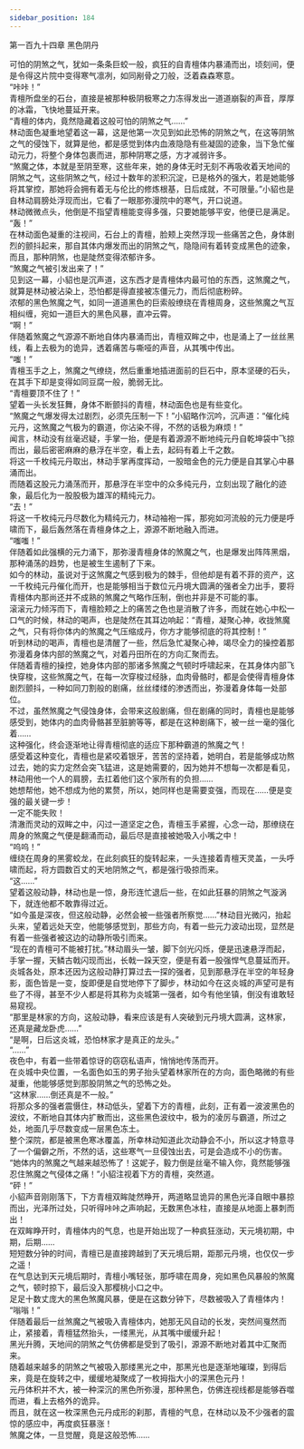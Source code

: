 ```yaml
---
sidebar_position: 184
---
```

 第一百九十四章 黑色阴丹


可怕的阴煞之气，犹如一条条巨蛟一般，疯狂的自青檀体内暴涌而出，顷刻间，便是令得这片院中变得寒气凛冽，如同剐骨之刀般，泛着森森寒意。  
“咔咔！”  
青檀所盘坐的石台，直接是被那种极阴极寒之力冻得发出一道道崩裂的声音，厚厚的冰霜，飞快地蔓延开来。  
“青檀的体内，竟然隐藏着这般可怕的阴煞之气……”  
林动面色凝重地望着这一幕，这是他第一次见到如此恐怖的阴煞之气，在这等阴煞之气的侵蚀下，就算是他，都是感觉到体内血液隐隐有些凝固的迹象，当下急忙催动元力，将整个身体包裹而进，那种阴寒之感，方才减弱许多。  
“煞魔之体，本就是至阴至寒，这些年来，她的身体无时无刻不再吸收着天地间的阴煞之气，这些阴煞之气，经过十数年的淤积沉淀，已是格外的强大，若是她能够将其掌控，那她将会拥有着无与伦比的修炼根基，日后成就，不可限量。”小貂也是自林动肩膀处浮现而出，它看了一眼那弥漫院中的寒气，开口说道。  
林动微微点头，他倒是不指望青檀能变得多强，只要她能够平安，他便已是满足。  
“轰！”  
在林动面色凝重的注视间，石台上的青檀，脸颊上突然浮现一些痛苦之色，身体剧烈的颤抖起来，那自其体内爆发而出的阴煞之气，隐隐间有着转变成黑色的迹象，而且，那种阴煞，也是陡然变得浓郁许多。  
“煞魔之气被引发出来了！”  
见到这一幕，小貂也是沉声道，这东西才是青檀体内最可怕的东西，这煞魔之气，就算是林动被沾染上，恐怕都是得直接被冻僵元力，而后彻底粉碎。  
浓郁的黑色煞魔之气，如同一道道黑色的巨索般缭绕在青檀周身，这些煞魔之气互相纠缠，宛如一道巨大的黑色风暴，直冲云霄。  
“啊！”  
伴随着煞魔之气源源不断地自体内暴涌而出，青檀双眸之中，也是涌上了一丝丝黑线，看上去极为的诡异，透着痛苦与嘶哑的声音，从其嘴中传出。  
“嗤！”  
青檀玉手之上，煞魔之气缭绕，然后重重地插进面前的巨石中，原本坚硬的石头，在其手下却是变得如同豆腐一般，脆弱无比。  
“青檀要顶不住了！”  
望着一头长发狂舞，身体不断颤抖的青檀，林动面色也是有些变化。  
“煞魔之气爆发得太过剧烈，必须先压制一下！”小貂略作沉吟，沉声道：“催化纯元丹，这煞魔之气极为的霸道，你沾染不得，不然的话极为麻烦！”  
闻言，林动没有丝毫迟疑，手掌一抬，便是有着源源不断地纯元丹自乾坤袋中飞掠而出，最后密密麻麻的悬浮在半空，看上去，起码有着上千之数。  
将这一千枚纯元丹取出，林动手掌再度挥动，一股暗金色的元力便是自其掌心中暴涌而出。  
而随着这股元力涌荡而开，那悬浮在半空中的众多纯元丹，立刻出现了融化的迹象，最后化为一股股极为雄浑的精纯元力。  
“去！”  
将这一千枚纯元丹尽数化为精纯元力，林动袖袍一挥，那宛如河流般的元力便是呼啸而下，最后轰然落在青檀身体之上，源源不断地融入而进。  
“嗤嗤！”  
伴随着如此强横的元力涌下，那弥漫青檀身体的煞魔之气，也是爆发出阵阵黑烟，那种涌荡的趋势，也是被生生遏制了下来。  
如今的林动，虽说对于这煞魔之气感到极为的棘手，但他却是有着不菲的资产，这一千枚纯元丹催化而开，也是能够相当于数位元丹境大圆满的强者全力出手，要将青檀体内那尚还并不成熟的煞魔之气略作压制，倒也并非是不可能的事。  
滚滚元力倾泻而下，青檀脸颊之上的痛苦之色也是消散了许多，而就在她心中松一口气的时候，林动的喝声，也是陡然在其耳边响起：“青檀，凝聚心神，收拢煞魔之气，只有将你体内的煞魔之气压缩成丹，你方才能够彻底的将其控制！”  
听到林动的喝声，青檀也是清醒了一些，然后急忙凝聚心神，竭尽全力的操控着那弥漫着身体内部的煞魔之气，对着丹田所在的方向汇聚而去。  
伴随着青檀的操控，她身体内部的那诸多煞魔之气顿时呼啸起来，在其身体内部飞快穿梭，这些煞魔之气，在每一次穿梭过经脉，血肉骨骼时，都是会使得青檀身体剧烈颤抖，一种如同刀割般的剧痛，丝丝缕缕的渗透而出，弥漫着身体每一处部位。  
不过，虽然煞魔之气侵蚀身体，会带来这般剧痛，但在剧痛的同时，青檀也是能够感受到，她体内的血肉骨骼甚至脏腑等等，都是在这种剧痛下，被一丝一毫的强化着……  
这种强化，终会逐渐地让得青檀彻底的适应下那种霸道的煞魔之气！  
感受着这种变化，青檀也是紧咬着银牙，苦苦的坚持着，她明白，若是能够成功熬过去，她的实力定然会突飞猛进，这是她需要的，因为她并不想每一次都是看见，林动用他一个人的肩膀，去扛着他们这个家所有的负担……  
她想帮他，她不想成为他的累赘，所以，她同样也是需要变强，而现在……便是变强的最关键一步！  
一定不能失败！  
清澈而灵动的双眸之中，闪过一道坚定之色，青檀玉手紧握，心念一动，那缭绕在周身的煞魔之气便是翻涌而动，最后尽是直接被她吸入小嘴之中！  
“呜呜！”  
缠绕在周身的黑雾蛟龙，在此刻疯狂的旋转起来，一头连接着青檀天灵盖，一头呼啸而起，将方圆数百丈的天地阴煞之气，都是强行吸掠而来。  
“这……”  
望着这般动静，林动也是一惊，身形连忙退后一些，在如此狂暴的阴煞之气漩涡下，就连他都不敢靠得过近。  
“如今虽是深夜，但这般动静，必然会被一些强者所察觉……”林动目光微闪，抬起头来，望着远处天空，他能够感觉到，那些方向，有着一些元力波动出现，显然是有着一些强者被这边的动静所吸引而来。  
“现在的青檀可不能被打扰。”林动眉头一皱，脚下剑光闪烁，便是迅速悬浮而起，手掌一握，天鳞古戟闪现而出，长戟一跺天空，便是有着一股强悍气息蔓延而开。  
炎城各处，原本还因为这般动静打算过去一探的强者，见到那悬浮在半空的年轻身影，面色皆是一变，旋即便是自觉地停下了脚步，林动如今在这炎城的声望可是有些了不得，甚至不少人都是将其称为炎城第一强者，如今有他坐镇，倒没有谁敢轻易窥视。  
“那里是林家的方向，这般动静，看来应该是有人突破到元丹境大圆满，这林家，还真是藏龙卧虎……”  
“是啊，日后这炎城，恐怕林家才是真正的龙头。”  
“……”  
夜色中，有着一些带着惊讶的窃窃私语声，悄悄地传荡而开。  
在炎城中央位置，一名面色如玉的男子抬头望着林家所在的方向，面色略微的有些凝重，他能够感觉到那股阴煞之气的恐怖之处。  
“这林家……倒还真是不一般。”  
将那众多的强者震慑住，林动低头，望着下方的青檀，此刻，正有着一波波黑色的波纹，不断地自其体内扩散而出，这些黑色波纹中，极为的凌厉与霸道，所过之处，地面几乎尽数变成一层黑色冻土。  
整个深院，都是被黑色寒冰覆盖，所幸林动知道此次动静会不小，所以这才特意寻了一个偏僻之所，不然的话，这些寒气一旦侵蚀出去，可是会造成不小的伤害。  
“她体内的煞魔之气越来越恐怖了！这妮子，毅力倒是丝毫不输入你，竟然能够强忍住煞魔之气侵体之痛！”小貂注视着下方的青檀，突然道。  
“砰！”  
小貂声音刚刚落下，下方青檀双眸陡然睁开，两道略显诡异的黑色光泽自眼中暴掠而出，光泽所过处，只听得咔咔之声响起，无数黑色冰柱，直接是从地面上暴刺而出！  
在双眸睁开时，青檀体内的气息，也是开始出现了一种疯狂涨动，天元境初期，中期，后期……  
短短数分钟的时间，青檀已是直接跨越到了天元境后期，距那元丹境，也仅仅一步之遥！  
在气息达到天元境后期时，青檀小嘴轻张，那呼啸在周身，宛如黑色风暴般的煞魔之气，顿时掠下，最后没入那樱桃小口之中。  
足足十数丈庞大的黑色煞魔风暴，便是在这数分钟下，尽数被吸入了青檀体内！  
“嗡嗡！”  
伴随着最后一丝煞魔之气被吸入青檀体内，她那无风自动的长发，突然间戛然而止，紧接着，青檀猛然抬头，一缕黑光，从其嘴中缓缓升起！  
黑光升腾，天地间的阴煞之气仿佛都是受到了吸引，源源不断地对着其中汇聚而来。  
随着越来越多的阴煞之气被吸入那缕黑光之中，那黑光也是逐渐地璀璨，到得后来，竟是在旋转之中，缓缓地凝聚成了一枚拇指大小的深黑色元丹！  
元丹体积并不大，被一种深沉的黑色所弥漫，那种黑色，仿佛连视线都是能够吞噬而进，看上去格外的诡异。  
而且，就在这一枚深黑色元丹成形的刹那，青檀的气息，在林动以及不少强者的震惊的感应中，再度疯狂暴涨！  
煞魔之体，一旦觉醒，竟是这般恐怖……  
  
  
